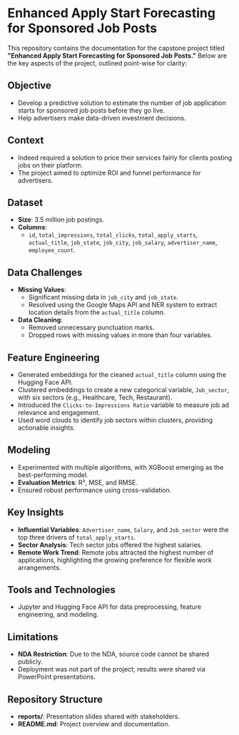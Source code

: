 # Enhanced Apply Start Forecasting for Sponsored Job Posts

This repository contains the documentation for the capstone project titled **"Enhanced Apply Start Forecasting for Sponsored Job Posts."** Below are the key aspects of the project, outlined point-wise for clarity:

## Objective
- Develop a predictive solution to estimate the number of job application starts for sponsored job posts before they go live.
- Help advertisers make data-driven investment decisions.

## Context
- Indeed required a solution to price their services fairly for clients posting jobs on their platform.
- The project aimed to optimize ROI and funnel performance for advertisers.

## Dataset
- **Size**: 3.5 million job postings.
- **Columns**:
  - `id`, `total_impressions`, `total_clicks`, `total_apply_starts`, `actual_title`, `job_state`, `job_city`, `job_salary`, `advertiser_name`, `employee_count`.

## Data Challenges
- **Missing Values**:
  - Significant missing data in `job_city` and `job_state`.
  - Resolved using the Google Maps API and NER system to extract location details from the `actual_title` column.
- **Data Cleaning**:
  - Removed unnecessary punctuation marks.
  - Dropped rows with missing values in more than four variables.

## Feature Engineering
- Generated embeddings for the cleaned `actual_title` column using the Hugging Face API.
- Clustered embeddings to create a new categorical variable, `Job_sector`, with six sectors (e.g., Healthcare, Tech, Restaurant).
- Introduced the `Clicks-to-Impressions Ratio` variable to measure job ad relevance and engagement.
- Used word clouds to identify job sectors within clusters, providing actionable insights.

## Modeling
- Experimented with multiple algorithms, with XGBoost emerging as the best-performing model.
- **Evaluation Metrics**: R², MSE, and RMSE.
- Ensured robust performance using cross-validation.

## Key Insights
- **Influential Variables**: `Advertiser_name`, `Salary`, and `Job_sector` were the top three drivers of `total_apply_starts`.
- **Sector Analysis**: Tech sector jobs offered the highest salaries.
- **Remote Work Trend**: Remote jobs attracted the highest number of applications, highlighting the growing preference for flexible work arrangements.

## Tools and Technologies
- Jupyter and Hugging Face API for data preprocessing, feature engineering, and modeling.

## Limitations
- **NDA Restriction**: Due to the NDA, source code cannot be shared publicly.
- Deployment was not part of the project; results were shared via PowerPoint presentations.

## Repository Structure
- **reports/**: Presentation slides shared with stakeholders.
- **README.md**: Project overview and documentation.
